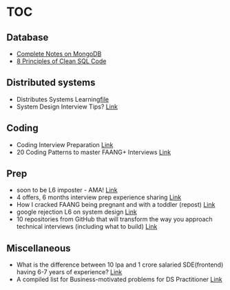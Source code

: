 # TOC

## Database

* [Complete Notes on MongoDB](/Miscellaneous/interview_prep/files/Complete%20Notes%20on%20MongoDB.pdf)
* [8 Principles of Clean SQL Code](/Miscellaneous/interview_prep/files/Complete%20Notes%20on%20MongoDB.pdf)

## Distributed systems

* Distributes Systems Learning[file](/distributed_systems/README_distrib.md)
* System Design Interview Tips? [Link](https://www.teamblind.com/post/System-Design-Interview-Tips-TjSWMiXj)

## Coding

* Coding Interview Preparation [Link](/Miscellaneous/interview_prep/files/Coding%20Interview%20Preparation.pdf)
* 20 Coding Patterns to master FAANG+ Interviews [Link](/Miscellaneous/interview_prep/files/20%20Coding%20Patterns%20to%20master%20FAANG%2B%20Interviews.pdf)


## Prep
* soon to be L6 imposter - AMA! [Link](https://www.teamblind.com/post/soon-to-be-L6-imposter---AMA-zNuXakK1)
* 4 offers, 6 months interview prep experience sharing [Link](https://www.teamblind.com/post/4-offers-6-months-interview-prep-experience-sharing-oN84cy2i)
* How I cracked FAANG being pregnant and with a toddler (repost) [Link](https://www.teamblind.com/post/How-I-cracked-FAANG-being-pregnant-and-with-a-toddler-repost-hHWO6RMT)
* google rejection L6 on system design [Link](https://www.teamblind.com/post/google-rejection-L6-on-system-design-uYLMNadb)
* 10 repositories from GitHub that will transform the way you approach technical interviews (including what to build) [Link](https://www.linkedin.com/posts/ansh-_javascript-faang-interview-activity-7027861618067681280-Nhcs/) 

## Miscellaneous
* What is the difference between 10 lpa and 1 crore salaried SDE(frontend) having 6-7 years of experience? [Link](https://www.linkedin.com/posts/aman-bansal-5b3154171_salary-frontend-startup-activity-7028022277279485952-m8Fh/)
* A compiled list for Business-motivated problems for DS Practitioner  [Link](https://www.linkedin.com/posts/mungoliabhishek81_datascience-machinelearning-statistics-activity-7027986334472429570-o89h/)
